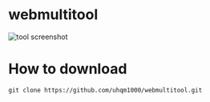 # webmultitool
![tool screenshot](https://i.imgur.com/JsCJVaA.png)
# How to download
`git clone https://github.com/uhqm1000/webmultitool.git`



